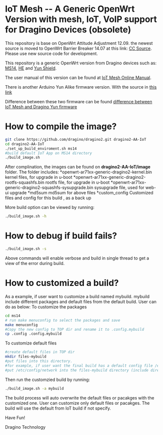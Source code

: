 IoT Mesh -- A Generic OpenWrt Version with mesh, IoT, VoIP support for Dragino Devices (obsolete)
===============

This repository is base on OpenWrt Attitude Adjustment 12.09. the newest source is moved to OpenWrt Barrier Breaker 14.07 at this link: [CC Source](https://github.com/dragino/openwrt-cc-15.05). Please use new source code for development.

This repository is a generic OpenWrt version from Dragino devices such as:
[MS14](http://www.dragino.com/products/mother-board.html), [HE](http://www.dragino.com/products/linux-module/item/87-he.html) and [Yun Shield](http://www.dragino.com/products/yunshield.html).

The user manual of this version can be found at [IoT Mesh Online Manual](http://wiki.dragino.com/index.php?title=IoT_Mesh_Firmware_User_Manual).

There is another Arduino Yun Alike firmware version. With the source in [this link](https://github.com/dragino/openwrt-yun)

Difference between these two firmware can be found [difference between IoT Mesh and Dragino Yun firmware](http://wiki.dragino.com/index.php?title=Firmware_and_Source_Code)

How to compile the image?
===============
``` bash
git clone https://github.com/dragino/dragino2.git dragino2-AA-IoT
cd dragino2-AA-IoT
./set_up_build_enviroment.sh ms14
#build default IoT App on MS14 directory
./build_image.sh   
```

After complination, the images can be found on **dragino2-AA-IoT/image** folder. The folder includes:
*openwrt-ar71xx-generic-dragino2-kernel.bin  kernel files, for upgrade in u-boot
*openwrt-ar71xx-generic-dragino2-rootfs-squashfs.bin    rootfs file, for upgrade in u-boot
*openwrt-ar71xx-generic-dragino2-squashfs-sysupgrade.bin   sysupgrade file, used for web-ui upgrade
*md5sum  md5sum for above files
*custom_config Customized files and config for this build , as a back up

More build option can be viewed by running:
``` bash
./build_image.sh -h
```

How to debug if build fails?
===============
``` bash
./build_image.sh -s
```
Above commands will enable verbose and build in single thread to get a view of the error during build. 


How to customized a build?
===============
As a example, if user want to customize a build named mybuild. mybuild include different packages and default files from the default build. User can do as below:
To customize the packages 
``` bash
cd ms14
# run make menuconfig to select the packages and save
make menuconfig
#Copy the new config to TOP dir and rename it to .config.mybuild
cp .config .config.mybuild
```
To customize default files
``` bash
#create default files in TOP dir
mkdir files-mybuild
#put files into this directory. 
#for example, if user want the final build has a default config file /etc/config/network. user can 
#put /etc/config/network into the files-mybuild directory (include directory /etc and /etc/config)
```

Then run the customzied build by running:
``` bash
./build_image.sh -a mybuild
```
The build process will auto overwrite the default files or pacakges with the customized one. User can customize only default files or pacakges. The build will use the default from IoT build if not specify. 

Have Fun!

Dragino Technology
